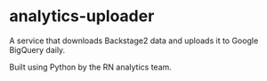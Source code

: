 # analytics-uploader
A service that downloads Backstage2 data and uploads it to Google BigQuery daily.

Built using Python by the RN analytics team.